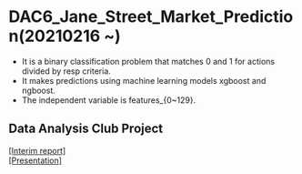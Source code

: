 # DAC6_Jane_Street_Market_Prediction(20210216 ~)

- It is a binary classification problem that matches 0 and 1 for actions divided by resp criteria.
- It makes predictions using machine learning models xgboost and ngboost.
- The independent variable is features_{0~129}.

## Data Analysis Club Project
[[Interim report]](https://github.com/jihyeheo/DAC6_Jane_Street_Market_Prediction/blob/main/Intermediate_Report_Exercise_Jane_Street_Market_Prediction.pdf)<br>
[[Presentation]](https://github.com/jihyeheo/DAC6_Jane_Street_Market_Prediction/blob/main/Presentation.pdf)
